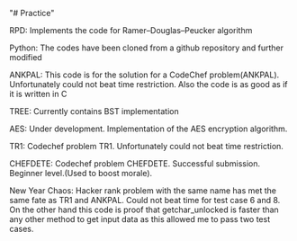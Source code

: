 "# Practice" 

RPD: 
Implements the code for Ramer–Douglas–Peucker algorithm

Python: 
The codes have been cloned from a github repository and further modified

ANKPAL: 
This code is for the solution for a CodeChef problem(ANKPAL). Unfortunately could not beat time restriction. Also the code is as good as if it is written in C

TREE:
Currently contains BST implementation

AES:
Under development. Implementation of the AES encryption algorithm.

TR1: 
Codechef problem TR1. Unfortunately could not beat time restriction.

CHEFDETE:
Codechef problem CHEFDETE. Successful submission. Beginner level.(Used to boost morale).

New Year Chaos:
Hacker rank problem with the same name has met the same fate as TR1 and ANKPAL. Could not beat time for test case 6 and 8. On the other hand this code is proof that getchar_unlocked is faster than any other method to get input data as this allowed me to pass two test cases.
